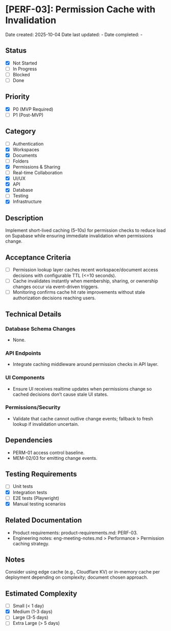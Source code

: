# [PERF-03]: Permission Cache with Invalidation

Date created: 2025-10-04
Date last updated: -
Date completed: -

## Status

- [x] Not Started
- [ ] In Progress
- [ ] Blocked
- [ ] Done

## Priority

- [x] P0 (MVP Required)
- [ ] P1 (Post-MVP)

## Category

- [ ] Authentication
- [x] Workspaces
- [x] Documents
- [ ] Folders
- [x] Permissions & Sharing
- [ ] Real-time Collaboration
- [x] UI/UX
- [x] API
- [x] Database
- [ ] Testing
- [x] Infrastructure

## Description

Implement short-lived caching (5–10s) for permission checks to reduce load on Supabase while ensuring immediate invalidation when permissions change.

## Acceptance Criteria

- [ ] Permission lookup layer caches recent workspace/document access decisions with configurable TTL (<=10 seconds).
- [ ] Cache invalidates instantly when membership, sharing, or ownership changes occur via event-driven triggers.
- [ ] Monitoring confirms cache hit rate improvements without stale authorization decisions reaching users.

## Technical Details

### Database Schema Changes

- None.

### API Endpoints

- Integrate caching middleware around permission checks in API layer.

### UI Components

- Ensure UI receives realtime updates when permissions change so cached decisions don’t cause stale UI states.

### Permissions/Security

- Validate that cache cannot outlive change events; fallback to fresh lookup if invalidation uncertain.

## Dependencies

- PERM-01 access control baseline.
- MEM-02/03 for emitting change events.

## Testing Requirements

- [ ] Unit tests
- [x] Integration tests
- [ ] E2E tests (Playwright)
- [x] Manual testing scenarios

## Related Documentation

- Product requirements: product-requirements.md: PERF-03.
- Engineering notes: eng-meeting-notes.md > Performance > Permission caching strategy.

## Notes

Consider using edge cache (e.g., Cloudflare KV) or in-memory cache per deployment depending on complexity; document chosen approach.

## Estimated Complexity

- [ ] Small (< 1 day)
- [x] Medium (1-3 days)
- [ ] Large (3-5 days)
- [ ] Extra Large (> 5 days)
